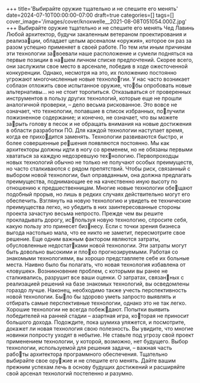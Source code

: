 +++
title='Выбирайте оружие тщательно и не спешите его менять'
date=2024-07-10T00:00:00-07:00
draft=true
categories=[]
tags=[]
cover_image='/images/cover/knoxwelle__2021-08-08T051054.000Z.jpg'
+++
Выбирайте оружие тщательно 
и не спешите его менять
Чед Лавинь
Любой архитектор, будучи закаленным ветераном проектирования и реализации, обладает целым арсеналом «оружия», которое он раз за разом успешно
применяет в своей работе. По тем или иным причинам эти технологии завоевали наше расположение и сумели подняться на первые позиции в нашем личном списке предпочтений. Скорее всего, они заслужили свое место
в арсенале, победив в ходе ожесточенной конкуренции. Однако, несмотря
на это, их положению постоянно угрожают многочисленные новые технологии. У нас часто возникает соблазн отложить свое испытанное оружие, чтобы опробовать новые альтернативы… но не стоит торопиться. Отказываться
от проверенных инструментов в пользу других технологий, которые еще не
прошли аналогичной проверки, – дело весьма рискованное.
Это вовсе не означает, что технологии, попавшие в список избранных, получили пожизненное содержание; и конечно, не означает, что вы можете зарыть голову в песок и не обращать внимания на новые достижения в области
разработки ПО. Для каждой технологии наступает время, когда ее приходится заменять. Технологии развиваются быстро, и более совершенные решения появляются постоянно. Мы как архитекторы должны идти в ногу со
временем, но не обязаны первыми хвататься за каждую недозревшую технологию. Первопроходцы новых технологий обычно не только не получают
особых преимуществ, но часто сталкиваются с рядом препятствий.
Чтобы риск, связанный с выбором новой технологии, был оправданным, она
должна предлагать преимущества, поднимающие ее на качественно иную
высоту по отношению к предшественницам. Многие новые технологии обещают подобный прорыв, но лишь в редких случаях действительно могут
его обеспечить. Взглянуть на новую технологию и увидеть ее технические
преимущества легко, но убедить в них заинтересованные стороны проекта
зачастую весьма непросто. Прежде чем вы решите прокладывать дорогу, используя новую технологию, спросите себя, какую пользу это принесет бизнесу. Если с точки зрения бизнеса выгода настолько мала, что ее никто не
заметит, пересмотрите свое решение.
Еще одним важным фактором являются затраты, обусловленные недостатками новой технологии. Эти затраты могут быть довольно высокими и плохо прогнозируемыми. Работая со знакомыми технологиями, вы хорошо
представляете себе их больные места. Наивно было бы полагать, что новая
технология избавлена от «ловушек». Возникновение проблем, с которыми
вы ранее не сталкивались, разрушит все ваши оценки. О затратах, связанных с реализацией решений на базе знакомых технологий, вы осведомлены
гораздо лучше.
Наконец, необходимо также учесть перспективность новой технологии. Было бы здорово уметь запросто выявлять и отбирать самые перспективные
технологии, однако это не так легко. Хорошие технологии не всегда побеждают. Попытки выявить победителей на ранней стадии – азартная игра, которая не приносит большого дохода. Подождите, пока шумиха уляжется,
и посмотрите, докажет ли новая технология свою полезность. Вы увидите,
что многие новинки попросту уходят в небытие. Не ставьте под угрозу свой
проект применением технологии, у которой, возможно, нет будущего.
Выбор технологии, используемой для решения задачи, – важная часть работы архитектора программного обеспечения. Тщательно выбирайте свое оружие и не спешите его менять. Дайте вашим прежним успехам лечь в основу
будущих достижений и расширяйте свой арсенал технологий постепенно
и разумно.